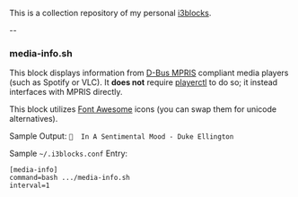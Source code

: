 This is a collection repository of my personal [i3blocks](https://github.com/vivien/i3blocks).

--

### media-info.sh

This block displays information from [D-Bus MPRIS](https://specifications.freedesktop.org/mpris-spec/latest/) compliant media players (such as Spotify or VLC). It **does not** require [playerctl](https://github.com/acrisci/playerctl) to do so; it instead interfaces with MPRIS directly.

This block utilizes [Font Awesome](http://fontawesome.io/) icons (you can swap them for unicode alternatives).

Sample Output: `  In A Sentimental Mood - Duke Ellington`

Sample `~/.i3blocks.conf` Entry:

```
[media-info]
command=bash .../media-info.sh
interval=1
```

